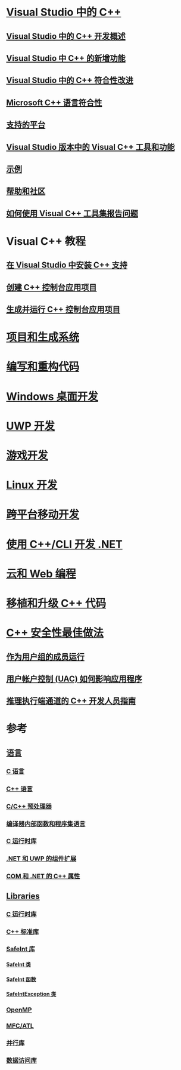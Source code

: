 # [Visual Studio 中的 C++](overview/visual-cpp-in-visual-studio.md)
## [Visual Studio 中的 C++ 开发概述](overview/overview-of-cpp-development.md)
## [Visual Studio 中 C++ 的新增功能](overview/what-s-new-for-visual-cpp-in-visual-studio.md)
## [Visual Studio 中的 C++ 符合性改进](overview/cpp-conformance-improvements.md)
## [Microsoft C++ 语言符合性](overview/visual-cpp-language-conformance.md)
## [支持的平台](overview/supported-platforms-visual-cpp.md)
## [Visual Studio 版本中的 Visual C++ 工具和功能](overview/visual-cpp-tools-and-features-in-visual-studio-editions.md)
## [示例](overview/visual-cpp-samples.md)
## [帮助和社区](overview/visual-cpp-help-and-community.md)
## [如何使用 Visual C++ 工具集报告问题](overview/how-to-report-a-problem-with-the-visual-cpp-toolset.md)
# Visual C++ 教程
## [在 Visual Studio 中安装 C++ 支持](build/vscpp-step-0-installation.md)
## [创建 C++ 控制台应用项目](build/vscpp-step-1-create.md)
## [生成并运行 C++ 控制台应用项目](build/vscpp-step-2-build.md)
# [项目和生成系统](build/projects-and-build-systems-cpp.md)
# [编写和重构代码](ide/writing-and-refactoring-code-cpp.md)
# [Windows 桌面开发](windows/overview-of-windows-programming-in-cpp.md)
# [UWP 开发](cppcx/universal-windows-apps-cpp.md)
# [游戏开发](overview/game-development-cpp.md)
# [Linux 开发](linux/download-install-and-setup-the-linux-development-workload.md)
# [跨平台移动开发](/visualstudio/cross-platform/visual-cpp-for-cross-platform-mobile-development)
# [使用 C++/CLI 开发 .NET](dotnet/dotnet-programming-with-cpp-cli-visual-cpp.md)
# [云和 Web 编程](cloud/cloud-and-web-programming-in-visual-cpp.md)
# [移植和升级 C++ 代码](porting/visual-cpp-porting-and-upgrading-guide.md)
# [C++ 安全性最佳做法](security/security-best-practices-for-cpp.md)
## [作为用户组的成员运行](security/running-as-a-member-of-the-users-group.md)
## [用户帐户控制 (UAC) 如何影响应用程序](security/how-user-account-control-uac-affects-your-application.md)
## [推理执行端通道的 C++ 开发人员指南](security/developer-guidance-speculative-execution.md)
# 参考
## [语言](overview/languages-cpp.md)
### [C 语言](c-language/c-language-reference.md)
### [C++ 语言](cpp/cpp-language-reference.md)
### [C/C++ 预处理器](preprocessor/c-cpp-preprocessor-reference.md)
### [编译器内部函数和程序集语言](intrinsics/compiler-intrinsics-and-assembly-language.md)
### [C 运行时库](c-runtime-library/c-run-time-library-reference.md)
### [.NET 和 UWP 的组件扩展](extensions/component-extensions-for-runtime-platforms.md)
### [COM 和 .NET 的 C++ 属性](windows/attributes/cpp-attributes-com-net.md)
## [Libraries](overview/libraries-cpp.md)
### [C 运行时库](c-runtime-library/c-run-time-library-reference.md)
### [C++ 标准库](standard-library/cpp-standard-library-reference.md)
### [SafeInt 库](safeint/safeint-library.md)
#### [SafeInt 类](safeint/safeint-class.md)
#### [SafeInt 函数](safeint/safeint-functions.md)
#### [SafeIntException 类](safeint/safeintexception-class.md)
### [OpenMP](parallel/openmp/openmp-in-visual-cpp.md)
### [MFC/ATL](mfc/mfc-and-atl.md)
### [并行库](parallel/parallel-programming-in-visual-cpp.md)
### [数据访问库](data/data-access-in-cpp.md)


